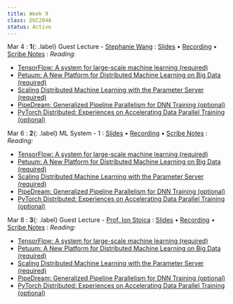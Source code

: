 ```yaml
---
title: Week 9
class: DSC204A
status: Active
---
```


Mar 4 
: **1**{: .label} Guest Lecture - [Stephanie Wang](https://stephanie-wang.github.io/)
  : [Slides](#) &#8226; [Recording](https://drive.google.com/file/d/1KB5LWGNNkgOTWk_shgM4brYGGm7TsS0w/view?usp=sharing) &#8226; [Scribe Notes](#)
: *Reading:*
* [TensorFlow: A system for large-scale machine learning (required)](https://arxiv.org/pdf/1605.08695.pdf)
* [Petuum: A New Platform for Distributed Machine Learning on Big Data (required)](https://arxiv.org/pdf/1312.7651.pdf)
* [Scaling Distributed Machine Learning with the Parameter Server (required)](https://www.usenix.org/system/files/conference/osdi14/osdi14-paper-li_mu.pdf)
* [PipeDream: Generalized Pipeline Parallelism for DNN Training (optional)](https://people.eecs.berkeley.edu/~matei/papers/2019/sosp_pipedream.pdf)
* [PyTorch Distributed: Experiences on Accelerating Data Parallel Training (optional)](https://arxiv.org/pdf/2006.15704.pdf)



Mar 6
: **2**{: .label} ML System - 1
  : [Slides](assets/slides/21_ml-system-1.pdf) &#8226; [Recording](#) &#8226; [Scribe Notes](#)
: *Reading:* 
* [TensorFlow: A system for large-scale machine learning (required)](https://arxiv.org/pdf/1605.08695.pdf)
* [Petuum: A New Platform for Distributed Machine Learning on Big Data (required)](https://arxiv.org/pdf/1312.7651.pdf)
* [Scaling Distributed Machine Learning with the Parameter Server (required)](https://www.usenix.org/system/files/conference/osdi14/osdi14-paper-li_mu.pdf)
* [PipeDream: Generalized Pipeline Parallelism for DNN Training (optional)](https://people.eecs.berkeley.edu/~matei/papers/2019/sosp_pipedream.pdf)
* [PyTorch Distributed: Experiences on Accelerating Data Parallel Training (optional)](https://arxiv.org/pdf/2006.15704.pdf)



Mar 8
: **3**{: .label} Guest Lecture - [Prof. Ion Stoica](https://people.eecs.berkeley.edu/~istoica/)
  : [Slides](#) &#8226; [Recording](#) &#8226; [Scribe Notes](#)
: *Reading:* 
* [TensorFlow: A system for large-scale machine learning (required)](https://arxiv.org/pdf/1605.08695.pdf)
* [Petuum: A New Platform for Distributed Machine Learning on Big Data (required)](https://arxiv.org/pdf/1312.7651.pdf)
* [Scaling Distributed Machine Learning with the Parameter Server (required)](https://www.usenix.org/system/files/conference/osdi14/osdi14-paper-li_mu.pdf)
* [PipeDream: Generalized Pipeline Parallelism for DNN Training (optional)](https://people.eecs.berkeley.edu/~matei/papers/2019/sosp_pipedream.pdf)
* [PyTorch Distributed: Experiences on Accelerating Data Parallel Training (optional)](https://arxiv.org/pdf/2006.15704.pdf)
